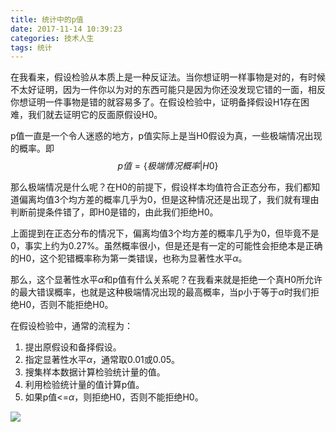 ```yaml
---
title: 统计中的p值
date: 2017-11-14 10:39:23
categories: 技术人生
tags: 统计
---
```


在我看来，假设检验从本质上是一种反证法。当你想证明一样事物是对的，有时候不太好证明，因为一件你以为对的东西可能只是因为你还没发现它错的一面，相反你想证明一件事物是错的就容易多了。在假设检验中，证明备择假设H1存在困难，我们就去证明它的反面原假设H0。

<!-- more -->

p值一直是一个令人迷惑的地方，p值实际上是当H0假设为真，一些极端情况出现的概率。即
$$
p值 = \{极端情况概率|H0\}
$$

那么极端情况是什么呢？在H0的前提下，假设样本均值符合正态分布，我们都知道偏离均值3个均方差的概率几乎为0，但是这种情况还是出现了，我们就有理由判断前提条件错了，即H0是错的，由此我们拒绝H0。

上面提到在正态分布的情况下，偏离均值3个均方差的概率几乎为0，但毕竟不是0，事实上约为0.27%。虽然概率很小，但是还是有一定的可能性会拒绝本是正确的H0，这个犯错概率称为第一类错误，也称为显著性水平$\alpha$。

那么，这个显著性水平$\alpha$和p值有什么关系呢？在我看来就是拒绝一个真H0所允许的最大错误概率，也就是这种极端情况出现的最高概率，当p小于等于$\alpha$时我们拒绝H0，否则不能拒绝H0。

在假设检验中，通常的流程为：
1. 提出原假设和备择假设。
2. 指定显著性水平$\alpha$，通常取0.01或0.05。
3. 搜集样本数据计算检验统计量的值。
4. 利用检验统计量的值计算p值。
5. 如果p值<=$\alpha$，则拒绝H0，否则不能拒绝H0。

![](http://img.blog.csdn.net/20171111165022896)
